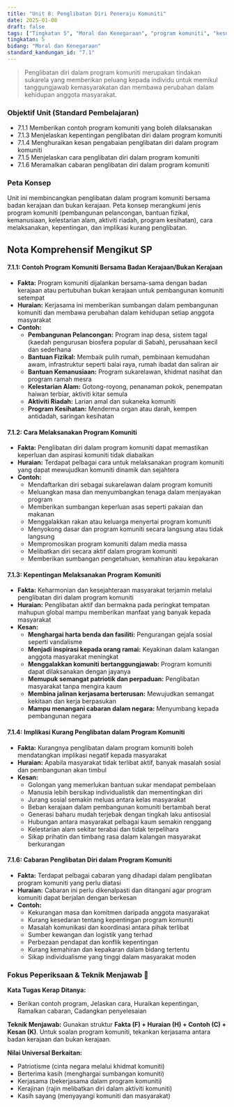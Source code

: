 ```yaml
---
title: "Unit 8: Penglibatan Diri Peneraju Komuniti"
date: 2025-01-08
draft: false
tags: ["Tingkatan 5", "Moral dan Kenegaraan", "program komuniti", "kesukarelawanan", "badan kerajaan", "badan bukan kerajaan"]
tingkatan: 5
bidang: "Moral dan Kenegaraan"
standard_kandungan_id: "7.1"
---
```


> Penglibatan diri dalam program komuniti merupakan tindakan sukarela yang memberikan peluang kepada individu untuk memikul tanggungjawab kemasyarakatan dan membawa perubahan dalam kehidupan anggota masyarakat.

### Objektif Unit (Standard Pembelajaran)

- 7.1.1 Memberikan contoh program komuniti yang boleh dilaksanakan
- 7.1.3 Menjelaskan kepentingan penglibatan diri dalam program komuniti
- 7.1.4 Menghuraikan kesan pengabaian penglibatan diri dalam program komuniti
- 7.1.5 Menjelaskan cara penglibatan diri dalam program komuniti
- 7.1.6 Meramalkan cabaran penglibatan diri dalam program komuniti

### Peta Konsep

Unit ini membincangkan penglibatan dalam program komuniti bersama badan kerajaan dan bukan kerajaan. Peta konsep merangkumi jenis program komuniti (pembangunan pelancongan, bantuan fizikal, kemanusiaan, kelestarian alam, aktiviti riadah, program kesihatan), cara melaksanakan, kepentingan, dan implikasi kurang penglibatan.

## Nota Komprehensif Mengikut SP

#### 7.1.1: Contoh Program Komuniti Bersama Badan Kerajaan/Bukan Kerajaan

- **Fakta:** Program komuniti dijalankan bersama-sama dengan badan kerajaan atau pertubuhan bukan kerajaan untuk pembangunan komuniti setempat
- **Huraian:** Kerjasama ini memberikan sumbangan dalam pembangunan komuniti dan membawa perubahan dalam kehidupan setiap anggota masyarakat
- **Contoh:**
  - **Pembangunan Pelancongan:** Program inap desa, sistem tagal (kaedah pengurusan biosfera popular di Sabah), perusahaan kecil dan sederhana
  - **Bantuan Fizikal:** Membaik pulih rumah, pembinaan kemudahan awam, infrastruktur seperti balai raya, rumah ibadat dan saliran air
  - **Bantuan Kemanusiaan:** Program sukarelawan, khidmat nasihat dan program ramah mesra
  - **Kelestarian Alam:** Gotong-royong, penanaman pokok, penempatan haiwan terbiar, aktiviti kitar semula
  - **Aktiviti Riadah:** Larian amal dan sukaneka komuniti
  - **Program Kesihatan:** Menderma organ atau darah, kempen antidadah, saringan kesihatan

#### 7.1.2: Cara Melaksanakan Program Komuniti

- **Fakta:** Penglibatan diri dalam program komuniti dapat memastikan keperluan dan aspirasi komuniti tidak diabaikan
- **Huraian:** Terdapat pelbagai cara untuk melaksanakan program komuniti yang dapat mewujudkan komuniti dinamik dan sejahtera
- **Contoh:**
  - Mendaftarkan diri sebagai sukarelawan dalam program komuniti
  - Meluangkan masa dan menyumbangkan tenaga dalam menjayakan program
  - Memberikan sumbangan keperluan asas seperti pakaian dan makanan
  - Menggalakkan rakan atau keluarga menyertai program komuniti
  - Menyokong dasar dan program komuniti secara langsung atau tidak langsung
  - Mempromosikan program komuniti dalam media massa
  - Melibatkan diri secara aktif dalam program komuniti
  - Memberikan sumbangan pengetahuan, kemahiran atau kepakaran

#### 7.1.3: Kepentingan Melaksanakan Program Komuniti

- **Fakta:** Keharmonian dan kesejahteraan masyarakat terjamin melalui penglibatan diri dalam program komuniti
- **Huraian:** Penglibatan aktif dan bermakna pada peringkat tempatan mahupun global mampu memberikan manfaat yang banyak kepada masyarakat
- **Kesan:**
  - **Menghargai harta benda dan fasiliti:** Pengurangan gejala sosial seperti vandalisme
  - **Menjadi inspirasi kepada orang ramai:** Keyakinan dalam kalangan anggota masyarakat meningkat
  - **Menggalakkan komuniti bertanggungjawab:** Program komuniti dapat dilaksanakan dengan jayanya
  - **Memupuk semangat patriotik dan perpaduan:** Penglibatan masyarakat tanpa mengira kaum
  - **Membina jalinan kerjasama berterusan:** Mewujudkan semangat kekitaan dan kerja berpasukan
  - **Mampu menangani cabaran dalam negara:** Menyumbang kepada pembangunan negara

#### 7.1.4: Implikasi Kurang Penglibatan dalam Program Komuniti

- **Fakta:** Kurangnya penglibatan dalam program komuniti boleh mendatangkan implikasi negatif kepada masyarakat
- **Huraian:** Apabila masyarakat tidak terlibat aktif, banyak masalah sosial dan pembangunan akan timbul
- **Kesan:**
  - Golongan yang memerlukan bantuan sukar mendapat pembelaan
  - Manusia lebih bersikap individualistik dan mementingkan diri
  - Jurang sosial semakin meluas antara kelas masyarakat
  - Beban kerajaan dalam pembangunan komuniti bertambah berat
  - Generasi baharu mudah terjebak dengan tingkah laku antisosial
  - Hubungan antara masyarakat pelbagai kaum semakin renggang
  - Kelestarian alam sekitar terabai dan tidak terpelihara
  - Sikap prihatin dan timbang rasa dalam kalangan masyarakat berkurangan

#### 7.1.6: Cabaran Penglibatan Diri dalam Program Komuniti

- **Fakta:** Terdapat pelbagai cabaran yang dihadapi dalam penglibatan program komuniti yang perlu diatasi
- **Huraian:** Cabaran ini perlu dikenalpasti dan ditangani agar program komuniti dapat berjalan dengan berkesan
- **Contoh:**
  - Kekurangan masa dan komitmen daripada anggota masyarakat
  - Kurang kesedaran tentang kepentingan program komuniti
  - Masalah komunikasi dan koordinasi antara pihak terlibat
  - Sumber kewangan dan logistik yang terhad
  - Perbezaan pendapat dan konflik kepentingan
  - Kurang kemahiran dan kepakaran dalam bidang tertentu
  - Sikap individualisme yang tinggi dalam masyarakat moden

### Fokus Peperiksaan & Teknik Menjawab 📝

**Kata Tugas Kerap Ditanya:**
- Berikan contoh program, Jelaskan cara, Huraikan kepentingan, Ramalkan cabaran, Cadangkan penyelesaian

**Teknik Menjawab:**
Gunakan struktur **Fakta (F) + Huraian (H) + Contoh (C) + Kesan (K)**. Untuk soalan program komuniti, tekankan kerjasama antara badan kerajaan dan bukan kerajaan.

**Nilai Universal Berkaitan:**
- Patriotisme (cinta negara melalui khidmat komuniti)
- Berterima kasih (menghargai sumbangan komuniti)
- Kerjasama (bekerjasama dalam program komuniti)
- Kerajinan (rajin melibatkan diri dalam aktiviti komuniti)
- Kasih sayang (menyayangi komuniti dan masyarakat)
